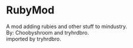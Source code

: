 # RubyMod
A mod adding rubies and other stuff to mindustry.                                     
By: Choobyshroom and tryhrdbro.                           
imported by tryhrdbro.
